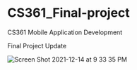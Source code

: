 # CS361_Final-project
CS361 Mobile Application Development

Final Project
Update

![Screen Shot 2021-12-14 at 9 33 35 PM](https://user-images.githubusercontent.com/72690952/146022359-6df04eda-1232-4958-8024-805b4293ae85.png)
